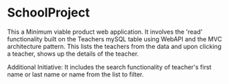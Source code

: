 # SchoolProject

This a Minimum viable product web application. 
It involves the 'read' functionality built on the Teachers mySQL table using WebAPI and the MVC architecture pattern.
This lists the teachers from the data and upon clicking a teacher, shows up the details of the teacher.

Additional Initiative:
It includes the search functionality of teacher's first name or last name or name from the list to filter.
